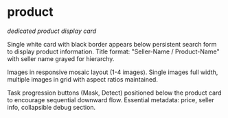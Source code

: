 # product
_dedicated product display card_

Single white card with black border appears below persistent search form to display product information. Title format: "Seller-Name / Product-Name" with seller name grayed for hierarchy.

Images in responsive mosaic layout (1-4 images). Single images full width, multiple images in grid with aspect ratios maintained.

Task progression buttons (Mask, Detect) positioned below the product card to encourage sequential downward flow. Essential metadata: price, seller info, collapsible debug section.